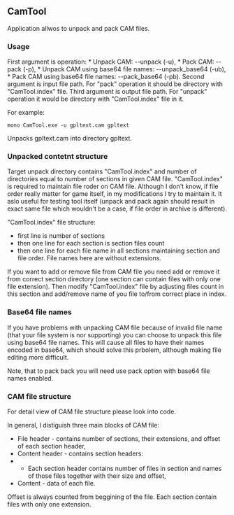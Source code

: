 ## CamTool

Application allwos to unpack and pack CAM files.

### Usage

First argument is operation: 
    * Unpack CAM:  --unpack (-u),
    * Pack CAM: --pack (-p),
    * Unpack CAM using base64 file names: --unpack_base64 (-ub),
    * Pack CAM using base64 file names: --pack_base64 (-pb).
Second argument is input file path. For "pack" operation it should be directory with "CamTool.index" file.
Third argument is output file path. For "unpack" operation it would be directory with "CamTool.index" file in it.

For example:
```
mono CamTool.exe -u gpltext.cam gpltext
```
Unpacks gpltext.cam into directory gpltext.

### Unpacked contetnt structure

Target unpack directory contains "CamTool.index" and number of directories equal to number of sections in given CAM file.
"CamTool.index" is required to maintain file roder on CAM file. Although I don't know, if file order really matter for game itself, in my modifications I try to maintain it. It aslo useful for testing tool itself (unpack and pack again should result in exact same file which wouldn't be a case, if file order in archive is different).

"CamTool.index" file structure:
* first line is number of sections
* then one line for each section is section files count
* then one line for each file name in all sections maintaining section and file order. File names here are without extensions.

If you want to add or remove file from CAM file you need add or remove it from correct section directory (one section can contain files with only one file extension). Then modify "CamTool.index" file by adjusting files count in this section and add/remove name of you file to/from correct place in index. 

### Base64 file names

If you have problems with unpacking CAM file because of invalid file name (that your file system is nor supporting) you can choose to unpack this file using base64 file names. This will cause all files to have their names encoded in base64, which should solve this prbolem, although making file editing more difficult.

Note, that to pack back you will need use pack option with base64 file names enabled.

### CAM file structure

For detail view of CAM file structure please look into code.

In general, I distiguish three main blocks of CAM file:
* File header - contains number of sections, their extensions, and offset of each section header,
* Content header - contains section headers:
* * Each section header contains number of files in section and names of those files together with their size and offset,
* Content - data of each file.

Offset is always counted from beggining of the file. Each section contain files with only one extension.
